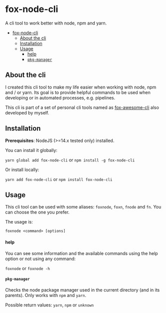 # fox-node-cli

A cli tool to work better with node, npm and yarn.

- [fox-node-cli](#fox-node-cli)
  - [About the cli](#about-the-cli)
  - [Installation](#installation)
  - [Usage](#usage)
    - [help](#help)
    - [`pkg-manager`](#pkg-manager)

## About the cli

I created this cli tool to make my life easier when working with node, npm and / or yarn. Its goal is to provide helpful commands to be used when developing or in automated processes, e.g. pipelines.

This cli is part of a set of personal cli tools named as [fox-awesome-cli](https://github.com/sergiogc9/fox-awesome-cli) also developed by myself.

## Installation

**Prerequisites**: NodeJS (>=14.x tested only) installed.

You can install it globally:

`yarn global add fox-node-cli` or `npm install -g fox-node-cli`

Or install locally:

`yarn add fox-node-cli` or `npm install fox-node-cli`

## Usage

This cli tool can be used with some aliases: `foxnode`, `foxn`, `fnode` and `fn`. You can choose the one you prefer.

The usage is:

`foxnode <command> [options]`

#### help

You can see some information and the available commands using the help option or not using any command:

`foxnode` or `foxnode -h`

#### `pkg-manager`

Checks the node package manager used in the current directory (and in its parents). Only works with `npm` and `yarn`.

Possible return values: `yarn`, `npm` or `unknown`
